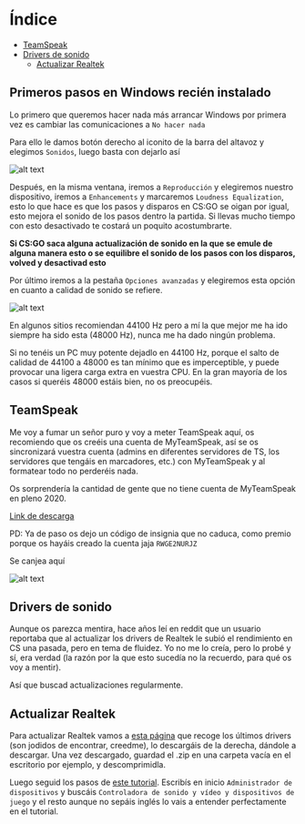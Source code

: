 # Índice

- [TeamSpeak](#TeamSpeak)
- [Drivers de sonido](#Drivers-de-sonido)
   - [Actualizar Realtek](#Actualizar-Realtek)

## Primeros pasos en Windows recién instalado

Lo primero que queremos hacer nada más arrancar Windows por primera vez es cambiar las comunicaciones a `No hacer nada`

Para ello le damos botón derecho al iconito de la barra del altavoz y elegimos `Sonidos`, luego basta con dejarlo así

![alt text](https://i.gyazo.com/2d36797c54fd3f9ca81936b60fc07626.png "Comunicaciones")

Después, en la misma ventana, iremos a `Reproducción` y elegiremos nuestro dispositivo, iremos a `Enhancements` y marcaremos `Loudness Equalization`, esto lo que hace es que los pasos y disparos en CS:GO se oigan por igual, esto mejora el sonido de los pasos dentro la partida. Si llevas mucho tiempo con esto desactivado te costará un poquito acostumbrarte.

**Si CS:GO saca alguna actualización de sonido en la que se emule de alguna manera esto o se equilibre el sonido de los pasos con los disparos, volved y desactivad esto**

Por último iremos a la pestaña `Opciones avanzadas` y elegiremos esta opción en cuanto a calidad de sonido se refiere. 

![alt text](https://i.gyazo.com/c4942a566a415b92932fe7cfbb462f8a.png "Opciones avanzadas de sonido")

En algunos sitios recomiendan 44100 Hz pero a mí la que mejor me ha ido siempre ha sido esta (48000 Hz), nunca me ha dado ningún problema.

Si no tenéis un PC muy potente dejadlo en 44100 Hz, porque el salto de calidad de 44100 a 48000 es tan mínimo que es imperceptible, y puede provocar una ligera carga extra en vuestra CPU. En la gran mayoría de los casos si queréis 48000 estáis bien, no os preocupéis.

## TeamSpeak

Me voy a fumar un señor puro y voy a meter TeamSpeak aquí, os recomiendo que os creéis una cuenta de MyTeamSpeak, así se os sincronizará vuestra cuenta (admins en diferentes servidores de TS, los servidores que tengáis en marcadores, etc.) con MyTeamSpeak y al formatear todo no perderéis nada.

Os sorprendería la cantidad de gente que no tiene cuenta de MyTeamSpeak en pleno 2020.

[Link de descarga](https://www.teamspeak.com/es/downloads/)

PD: Ya de paso os dejo un código de insignia que no caduca, como premio porque os hayáis creado la cuenta jaja `RWGE2NURJZ`

Se canjea aquí

![alt text](https://i.gyazo.com/af1bec68a8b18aa990312f54a233c823.png "Captura para canjear insignia en TeamSpeak 3")

## Drivers de sonido

Aunque os parezca mentira, hace años leí en reddit que un usuario reportaba que al actualizar los drivers de Realtek le subió el rendimiento en CS una pasada, pero en tema de fluidez. Yo no me lo creía, pero lo probé y sí, era verdad (la razón por la que esto sucedía no la recuerdo, para qué os voy a mentir).

Así que buscad actualizaciones regularmente.

## Actualizar Realtek

Para actualizar Realtek vamos a [esta página](https://www.tenforums.com/sound-audio/135259-latest-realtek-hd-audio-driver-version-2-a.html) que recoge los últimos drivers (son jodidos de encontrar, creedme), lo descargáis de la derecha, dándole a descargar. Una vez descargado, guardad el .zip en una carpeta vacía en el escritorio por ejemplo, y descomprimidla.

Luego seguid los pasos de [este tutorial](https://www.tenforums.com/tutorials/66346-install-cab-file-windows-10-a.html#post873775). Escribís en inicio `Administrador de dispositivos` y buscáis `Controladora de sonido y vídeo y dispositivos de juego` y el resto aunque no sepáis inglés lo vais a entender perfectamente en el tutorial.

